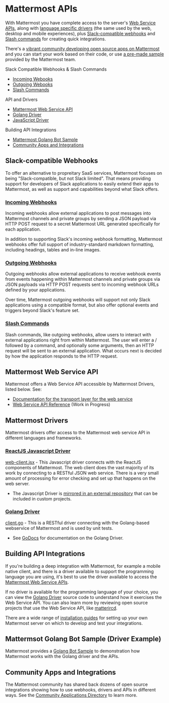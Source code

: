 # Mattermost APIs

With Mattermost you have complete access to the server's [Web Service APIs](https://docs.mattermost.com/developer/api.html#mattermost-web-service-api), along with [language specific drivers](https://docs.mattermost.com/developer/api.html#mattermost-drivers) (the same used by the web, desktop and mobile experiences), plus [Slack-compatible webhooks](https://docs.mattermost.com/developer/api.html#incoming-webhooks) and [Slash commands](https://docs.mattermost.com/developer/api.html#slash-commands) for creating quick integrations. 

There's a [vibrant community developing open source apps on Mattermost](https://docs.mattermost.com/developer/api.html#community-apps-and-integrations) and you can start your work based on their code, or use [a pre-made sample](https://docs.mattermost.com/developer/api.html#matermost-golang-bot-sample) provided by the Mattermost team. 

Slack Compatible Webhooks & Slash Commands 
- [Incoming Webooks](https://docs.mattermost.com/developer/api.html#incoming-webhooks)
- [Outgoing Webooks](https://docs.mattermost.com/developer/api.html#outgoing-webhooks)
- [Slash Commands](https://docs.mattermost.com/developer/api.html#slash-commands)

API and Drivers 
- [Mattermost Web Service API](https://docs.mattermost.com/developer/api.html#mattermost-web-service-api)
- [Golang Driver](https://docs.mattermost.com/developer/api.html#golang-driver)
- [JavaScript Driver](https://docs.mattermost.com/developer/api.html#golang-driver)

Building API Integrations 
- [Mattermost Golang Bot Sample](https://docs.mattermost.com/developer/api.html#matermost-golang-bot-sample)
- [Community Apps and Integrations](https://docs.mattermost.com/developer/api.html#community-apps-and-integrations) 

## Slack-compatible Webhooks

To offer an alternative to propreitary SaaS services, Mattermost focuses on being "Slack-compatible, but not Slack limited". That means providing support for developers of Slack applications to easily extend their apps to Mattermost, as well as support and capabilities beyond what Slack offers. 

### [Incoming Webhooks](http://docs.mattermost.com/developer/webhooks-incoming.html)

Incoming webhooks allow external applications to post messages into Mattermost channels and private groups by sending a JSON payload via HTTP POST request to a secret Mattermost URL generated specifically for each application.

In addition to supporting Slack's incoming webhook formatting, Mattermost webhooks offer full support of industry-standard markdown formatting, including headings, tables and in-line images. 

### [Outgoing Webhooks](http://docs.mattermost.com/developer/webhooks-outgoing.html) 

Outgoing webhooks allow external applications to receive webhook events from events happening within Mattermost channels and private groups via JSON payloads via HTTP POST requests sent to incoming webhook URLs defined by your applications. 

Over time, Mattermost outgoing webhooks will support not only Slack applications using a compatible format, but also offer optional events and triggers beyond Slack's feature set. 

### [Slash Commands](http://docs.mattermost.com/developer/slash-commands.html) 

Slash commands, like outgoing webhooks, allow users to interact with external applications right from within Mattermost. The user will enter a / followed by a command, and optionally some arguments, then an HTTP request will be sent to an external application. What occurs next is decided by how the application responds to the HTTP request.

## Mattermost Web Service API

Mattermost offers a Web Service API accessible by Mattermost Drivers, listed below. See: 

- [Documentation for the transport layer for the web service](http://docs.mattermost.com/developer/web-service.html) 
- [Web Service API Reference](https://api.mattermost.com/) (Work in Progress)

## Mattermost Drivers

Mattermost drivers offer access to the Mattermost web service API in different languages and frameworks.

### [ReactJS Javascript Driver](https://github.com/mattermost/platform/blob/master/webapp/client/client.jsx)

[web-client.jsx](https://github.com/mattermost/platform/blob/master/webapp/client/client.jsx) - This Javascript driver connects with the ReactJS components of Mattermost. The web client does the vast majority of its work by connecting to a RESTful JSON web service. There is a very small amount of processing for error checking and set up that happens on the web server.

- The Javascript Driver is [mirrored in an external repository](https://github.com/mattermost/mattermost-driver-javascript) that can be included in custom projects. 

### [Golang Driver](https://github.com/mattermost/platform/blob/master/model/client.go)

[client.go](https://github.com/mattermost/platform/blob/master/model/client.go) - This is a RESTful driver connecting with the Golang-based webservice of Mattermost and is used by unit tests. 

- See [GoDocs](https://godoc.org/github.com/mattermost/platform/model) for documentation on the Golang Driver.

## Building API Integrations 

If you're building a deep integration with Mattermost, for example a mobile native client, and there is a driver available to support the programming language you are using, it's best to use the driver available to access the [Mattermost Web Service APIs](http://docs.mattermost.com/developer/web-service.html).

If no driver is available for the programming language of your choice, you can view the [Golang Driver](https://github.com/mattermost/platform/blob/master/model/client.go) source code to understand how it exercises the Web Service API. You can also learn more by reviewing open source projects that use the Web Service API, like [matterircd](https://github.com/42wim/matterircd).

There are a wide range of [installation guides](http://www.mattermost.org/installation/) for setting up your own Mattermost server on which to develop and test your integrations. 

## Mattermsot Golang Bot Sample (Driver Example) 

Mattermost provides a [Golang Bot Sample](https://github.com/mattermost/mattermost-bot-sample-golang) to demonstration how Mattermost works with the Golang driver and the APIs.

## Community Apps and Integrations 

The Mattermost community has shared back dozens of open source integrations showing how to use webhooks, drivers and APIs in different ways. See the [Community Applications Directory](https://www.mattermost.org/community-applications/) to learn more. 
